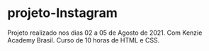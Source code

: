 # projeto-Instagram
Projeto realizado nos dias 02 a 05 de Agosto de 2021. Com Kenzie Academy Brasil. Curso de 10 horas de HTML e CSS.
